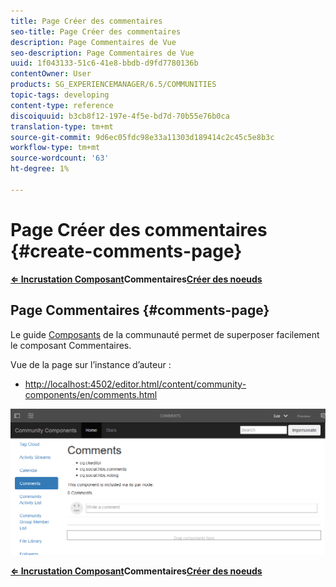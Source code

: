 ```yaml
---
title: Page Créer des commentaires
seo-title: Page Créer des commentaires
description: Page Commentaires de Vue
seo-description: Page Commentaires de Vue
uuid: 1f043133-51c6-41e8-bbdb-d9fd7780136b
contentOwner: User
products: SG_EXPERIENCEMANAGER/6.5/COMMUNITIES
topic-tags: developing
content-type: reference
discoiquuid: b3cb8f12-197e-4f5e-bd7d-70b55e76b0ca
translation-type: tm+mt
source-git-commit: 9d6ec05fdc98e33a11303d189414c2c45c5e8b3c
workflow-type: tm+mt
source-wordcount: '63'
ht-degree: 1%

---
```



# Page Créer des commentaires {#create-comments-page}

**[⇐ Incrustation Composant](overlay-comments.md)Commentaires[Créer des noeuds](overlay-create-nodes.md)**

## Page Commentaires {#comments-page}

Le guide [Composants](components-guide.md) de la communauté permet de superposer facilement le composant Commentaires.

Vue de la page sur l’instance d’auteur :

* [http://localhost:4502/editor.html/content/community-components/en/comments.html](http://localhost:4502/editor.html/content/community-components/en/comments.html)

![commentaires](assets/comments.png)

**[⇐ Incrustation Composant](overlay-comments.md)Commentaires[Créer des noeuds](overlay-create-nodes.md)**
